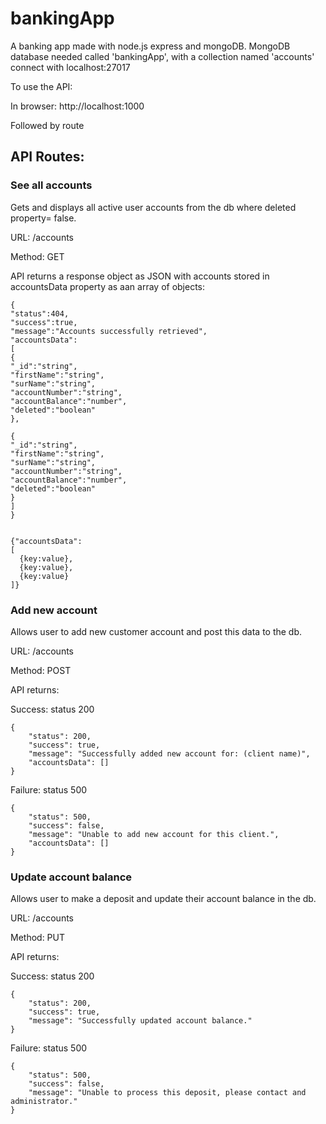 # bankingApp
A banking app made with node.js express and mongoDB.
MongoDB database needed called 'bankingApp', with a collection named 'accounts' connect with localhost:27017

To use the API:

In browser: http://localhost:1000

Followed by route

## API Routes:

### See all accounts
Gets and displays all active user accounts from the db where deleted property= false.

URL: /accounts

Method: GET

API returns a response object as JSON with accounts stored in accountsData property as aan array of objects:

```
{
"status":404,
"success":true,
"message":"Accounts successfully retrieved",
"accountsData":
[
{
"_id":"string",
"firstName":"string",
"surName":"string",
"accountNumber":"string",
"accountBalance":"number",
"deleted":"boolean"
},

{
"_id":"string",
"firstName":"string",
"surName":"string",
"accountNumber":"string",
"accountBalance":"number",
"deleted":"boolean"
}
]
}


{"accountsData":
[
  {key:value},
  {key:value},
  {key:value}
]}
```


### Add new account

Allows user to add new customer account and post this data to the db.

URL: /accounts

Method: POST

API returns:

Success: status 200
```
{
    "status": 200,
    "success": true,
    "message": "Successfully added new account for: (client name)",
    "accountsData": []
}
```

Failure: status 500
```
{
    "status": 500,
    "success": false,
    "message": "Unable to add new account for this client.",
    "accountsData": []
}
```


### Update account balance

Allows user to make a deposit and update their account balance in the db.

URL: /accounts

Method: PUT

API returns:

Success: status 200
```
{
    "status": 200,
    "success": true,
    "message": "Successfully updated account balance."
}
```

Failure: status 500
```
{
    "status": 500,
    "success": false,
    "message": "Unable to process this deposit, please contact and administrator."
}
```
